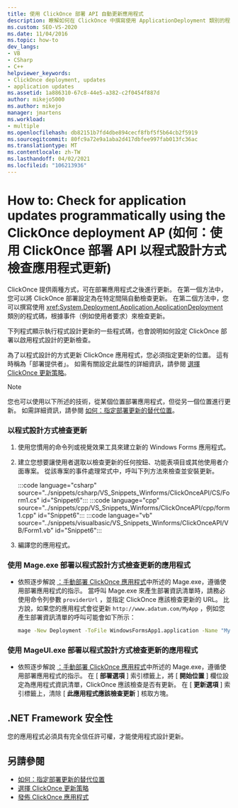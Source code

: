 ```yaml
---
title: 使用 ClickOnce 部署 API 自動更新應用程式
description: 瞭解如何在 ClickOnce 中撰寫使用 ApplicationDeployment 類別的程式碼，以根據事件（例如使用者要求）檢查更新。
ms.custom: SEO-VS-2020
ms.date: 11/04/2016
ms.topic: how-to
dev_langs:
- VB
- CSharp
- C++
helpviewer_keywords:
- ClickOnce deployment, updates
- application updates
ms.assetid: 1a886310-67c8-44e5-a382-c2f0454f887d
author: mikejo5000
ms.author: mikejo
manager: jmartens
ms.workload:
- multiple
ms.openlocfilehash: db82151b7fd4dbe894cecf8fbf5f5b64cb2f5919
ms.sourcegitcommit: 80fc9a72e9a1aba2d417dbfee997fab013fc36ac
ms.translationtype: MT
ms.contentlocale: zh-TW
ms.lasthandoff: 04/02/2021
ms.locfileid: "106213936"
---
```

# <a name="how-to-check-for-application-updates-programmatically-using-the-clickonce-deployment-api"></a>How to: Check for application updates programmatically using the ClickOnce deployment AP (如何：使用 ClickOnce 部署 API 以程式設計方式檢查應用程式更新)
ClickOnce 提供兩種方式，可在部署應用程式之後進行更新。 在第一個方法中，您可以將 ClickOnce 部署設定為在特定間隔自動檢查更新。 在第二個方法中，您可以撰寫使用 <xref:System.Deployment.Application.ApplicationDeployment> 類別的程式碼，根據事件（例如使用者要求）來檢查更新。

 下列程式顯示執行程式設計更新的一些程式碼，也會說明如何設定 ClickOnce 部署以啟用程式設計的更新檢查。

 為了以程式設計的方式更新 ClickOnce 應用程式，您必須指定更新的位置。 這有時稱為「部署提供者」。 如需有關設定此屬性的詳細資訊，請參閱 [選擇 ClickOnce 更新策略](../deployment/choosing-a-clickonce-update-strategy.md)。

> [!NOTE]
> 您也可以使用以下所述的技術，從某個位置部署應用程式，但從另一個位置進行更新。 如需詳細資訊，請參閱 [如何：指定部署更新的替代位置](../deployment/how-to-specify-an-alternate-location-for-deployment-updates.md)。

### <a name="to-check-for-updates-programmatically"></a>以程式設計方式檢查更新

1. 使用您慣用的命令列或視覺效果工具來建立新的 Windows Forms 應用程式。

2. 建立您想要讓使用者選取以檢查更新的任何按鈕、功能表項目或其他使用者介面專案。 從該專案的事件處理常式中，呼叫下列方法來檢查並安裝更新。

    :::code language="csharp" source="../snippets/csharp/VS_Snippets_Winforms/ClickOnceAPI/CS/Form1.cs" id="Snippet6":::
    :::code language="cpp" source="../snippets/cpp/VS_Snippets_Winforms/ClickOnceAPI/cpp/form1.cpp" id="Snippet6":::
    :::code language="vb" source="../snippets/visualbasic/VS_Snippets_Winforms/ClickOnceAPI/VB/Form1.vb" id="Snippet6":::

3. 編譯您的應用程式。

### <a name="use-mageexe-to-deploy-an-application-that-checks-for-updates-programmatically"></a>使用 Mage.exe 部署以程式設計方式檢查更新的應用程式

- 依照逐步解說 [：手動部署 ClickOnce 應用程式](../deployment/walkthrough-manually-deploying-a-clickonce-application.md)中所述的 Mage.exe，遵循使用部署應用程式的指示。 當呼叫 Mage.exe 來產生部署資訊清單時，請務必使用命令列參數 `providerUrl` ，並指定 ClickOnce 應該檢查更新的 URL。 比方說，如果您的應用程式會從更新 `http://www.adatum.com/MyApp` ，例如您產生部署資訊清單的呼叫可能會如下所示：

    ```cmd
    mage -New Deployment -ToFile WindowsFormsApp1.application -Name "My App 1.0" -Version 1.0.0.0 -AppManifest 1.0.0.0\MyApp.manifest -providerUrl http://www.adatum.com/MyApp/MyApp.application
    ```

### <a name="using-mageuiexe-to-deploy-an-application-that-checks-for-updates-programmatically"></a>使用 MageUI.exe 部署以程式設計方式檢查更新的應用程式

- 依照逐步解說 [：手動部署 ClickOnce 應用程式](../deployment/walkthrough-manually-deploying-a-clickonce-application.md)中所述的 Mage.exe，遵循使用部署應用程式的指示。 在 [ **部署選項** ] 索引標籤上，將 [ **開始位置** ] 欄位設定為應用程式資訊清單，ClickOnce 應該檢查是否有更新。 在 [ **更新選項** ] 索引標籤上，清除 [ **此應用程式應該檢查更新** ] 核取方塊。

## <a name="net-framework-security"></a>.NET Framework 安全性
 您的應用程式必須具有完全信任許可權，才能使用程式設計更新。

## <a name="see-also"></a>另請參閱
- [如何：指定部署更新的替代位置](../deployment/how-to-specify-an-alternate-location-for-deployment-updates.md)
- [選擇 ClickOnce 更新策略](../deployment/choosing-a-clickonce-update-strategy.md)
- [發佈 ClickOnce 應用程式](../deployment/publishing-clickonce-applications.md)